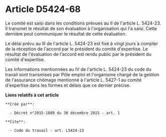 # Article D5424-68

Le comité est saisi dans les conditions prévues au II de l'article L. 5424-23. Il transmet le résultat de son évaluation à
l'organisation qui l'a saisi. Cette dernière peut communiquer le résultat de cette évaluation.

Le délai prévu au III de l'article L. 5424-23 est fixé à vingt jours à compter de la réception de l'accord par le président
du comité d'expertise. Le résultat de l'évaluation de l'accord est rendu public par le président du comité d'expertise.

Les informations mentionnées au IV de l'article L. 5424-23 du code du travail sont transmises par Pôle emploi et l'organisme
chargé de la gestion de l'assurance chômage mentionné à l'article L. 5427-1 au comité d'expertise dans les formes et délais
que ce dernier précise.

**Liens relatifs à cet article**

	**Créé par**:

	  - Décret n°2015-1889 du 30 décembre 2015 - art. 1

	**Cite**:

	  - Code du travail - art. L5424-23
